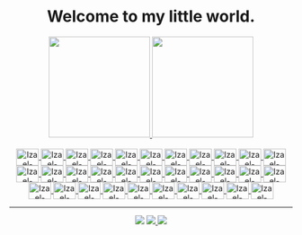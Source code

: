 <h1 align="center">
  Welcome to my little world.
</h1>

<div align="center">
  <a href="https://github.com/izaelgs">
  <img height="180em" src="https://github-readme-stats.vercel.app/api?username=izaelgs&show_icons=true&theme=dark&include_all_commits=true&count_private=true"/>
  <img height="180em" src="https://github-readme-stats.vercel.app/api/top-langs/?username=izaelgs&layout=compact&langs_count=7&theme=dark"/>
</div>
    
<div style="display: inline_block" align="center"><br>  
  <img align="center" alt="Izael-Bootstrap" height="30" width="40"  src="https://cdn.jsdelivr.net/gh/devicons/devicon/icons/bootstrap/bootstrap-original.svg"/>   
  <img align="center" alt="Izael-Composer" height="30" width="40" src="https://cdn.jsdelivr.net/gh/devicons/devicon/icons/composer/composer-original.svg"/>
  <img align="center" alt="Izael-Css" height="30" width="40" src="https://cdn.jsdelivr.net/gh/devicons/devicon/icons/css3/css3-original.svg"/>
  <img align="center" alt="Izael-Java" height="30" width="40" src="https://cdn.jsdelivr.net/gh/devicons/devicon/icons/java/java-original.svg" />
  <img align="center" alt="Izael-Git" height="30" width="40" src="https://cdn.jsdelivr.net/gh/devicons/devicon/icons/git/git-original.svg" />
  <img align="center" alt="Izael-Laravel" height="30" width="40" src="https://cdn.jsdelivr.net/gh/devicons/devicon/icons/laravel/laravel-plain.svg" />   
  <img align="center" alt="Izael-Javascript" height="30" width="40" src="https://cdn.jsdelivr.net/gh/devicons/devicon/icons/javascript/javascript-original.svg" />  
  <img align="center" alt="Izael-Node" height="30" width="40" src="https://cdn.jsdelivr.net/gh/devicons/devicon/icons/nodejs/nodejs-original.svg"/>
  <img align="center" alt="Izael-VueJs" height="30" width="40" src="https://cdn.jsdelivr.net/gh/devicons/devicon/icons/vuejs/vuejs-original.svg" />          
  <img align="center" alt="Izael-Nestjs" height="30" width="40" src="https://cdn.jsdelivr.net/gh/devicons/devicon@latest/icons/nestjs/nestjs-original.svg" />          
  <img align="center" alt="Izael-Typescript" height="30" width="40" src="https://cdn.jsdelivr.net/gh/devicons/devicon@latest/icons/typescript/typescript-original.svg" />          
  <img align="center" alt="Izael-Tailwind" height="30" width="40" src="https://cdn.jsdelivr.net/gh/devicons/devicon@latest/icons/tailwindcss/tailwindcss-original-wordmark.svg" />          
  <img align="center" alt="Izael-Aws" height="30" width="40" src="https://cdn.jsdelivr.net/gh/devicons/devicon@latest/icons/amazonwebservices/amazonwebservices-original-wordmark.svg" />          
  <img align="center" alt="Izael-React" height="30" width="40" src="https://cdn.jsdelivr.net/gh/devicons/devicon@latest/icons/react/react-original.svg" />          
  <img align="center" alt="Izael-Mysql" height="30" width="40" src="https://cdn.jsdelivr.net/gh/devicons/devicon@latest/icons/mysql/mysql-original.svg" />          
  <img align="center" alt="Izael-Nuxt" height="30" width="40" src="https://cdn.jsdelivr.net/gh/devicons/devicon@latest/icons/nuxtjs/nuxtjs-original.svg" />          
  <img align="center" alt="Izael-Npm" height="30" width="40" src="https://cdn.jsdelivr.net/gh/devicons/devicon@latest/icons/npm/npm-original-wordmark.svg" />          
  <img align="center" alt="Izael-DigitalOcean" height="30" width="40" src="https://cdn.jsdelivr.net/gh/devicons/devicon@latest/icons/digitalocean/digitalocean-original.svg" />          
  <img align="center" alt="Izael-AndroidStudio" height="30" width="40" src="https://cdn.jsdelivr.net/gh/devicons/devicon@latest/icons/androidstudio/androidstudio-original.svg" />          
  <img align="center" alt="Izael-Docker" height="30" width="40" src="https://cdn.jsdelivr.net/gh/devicons/devicon@latest/icons/docker/docker-original.svg" />          
  <img align="center" alt="Izael-GithubActions" height="30" width="40" src="https://cdn.jsdelivr.net/gh/devicons/devicon@latest/icons/githubactions/githubactions-original.svg" />          
  <img align="center" alt="Izael-Ubuntu" height="30" width="40" src="https://cdn.jsdelivr.net/gh/devicons/devicon@latest/icons/ubuntu/ubuntu-original.svg" />          
  <img align="center" alt="Izael-Bitbucket" height="30" width="40" src="https://cdn.jsdelivr.net/gh/devicons/devicon@latest/icons/bitbucket/bitbucket-original.svg" />          
  <img align="center" alt="Izael-Electron" height="30" width="40" src="https://cdn.jsdelivr.net/gh/devicons/devicon@latest/icons/electron/electron-original.svg" />          
  <img align="center" alt="Izael-Filezilla" height="30" width="40" src="https://cdn.jsdelivr.net/gh/devicons/devicon@latest/icons/filezilla/filezilla-original.svg" />          
  <img align="center" alt="Izael-GitLab" height="30" width="40" src="https://cdn.jsdelivr.net/gh/devicons/devicon@latest/icons/gitlab/gitlab-original.svg"" />          
  <img align="center" alt="Izael-GoogleCloud" height="30" width="40" src="https://cdn.jsdelivr.net/gh/devicons/devicon@latest/icons/googlecloud/googlecloud-original.svg"" />          
  <img align="center" alt="Izael-Handlebars" height="30" width="40" src="https://cdn.jsdelivr.net/gh/devicons/devicon@latest/icons/handlebars/handlebars-original.svg"" />          
  <img align="center" alt="Izael-Jest" height="30" width="40" src="https://cdn.jsdelivr.net/gh/devicons/devicon@latest/icons/jest/jest-plain.svg"" />          
  <img align="center" alt="Izael-Nginx" height="30" width="40" src="https://cdn.jsdelivr.net/gh/devicons/devicon@latest/icons/nginx/nginx-original.svg"" />          
  <img align="center" alt="Izael-Sass" height="30" width="40" src="https://cdn.jsdelivr.net/gh/devicons/devicon@latest/icons/sass/sass-original.svg"" />          
  <img align="center" alt="Izael-Vite" height="30" width="40" src="https://cdn.jsdelivr.net/gh/devicons/devicon@latest/icons/vitejs/vitejs-original.svg"" />          
</div>
    
<hr>

<div align="center">
  <a href="https://mailto:izael-123@outlook.com" target="_blank"><img src="https://img.shields.io/badge/Microsoft_Outlook-0078D4?style=for-the-badge&logo=microsoft-outlook&logoColor=white" target="_blank"></a>
  <a href="https://wa.me/27988126640" target="_blank"><img src="https://img.shields.io/badge/WhatsApp-25D366?style=for-the-badge&logo=whatsapp&logoColor=white" target="_blank">
  <a href="https://www.linkedin.com/in/izael-gon%C3%A7alves-da-silva-248129145/" target="_blank"><img src="https://img.shields.io/badge/LinkedIn-0077B5?style=for-the-badge&logo=linkedin&logoColor=white" target="_blank"></a>
</div>

